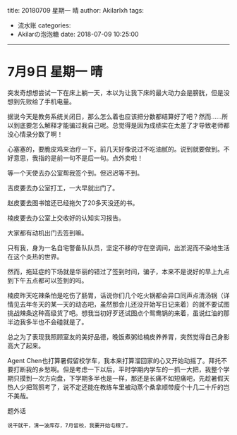 title: 20180709 星期一 晴
author: Akilarlxh
tags:
  - 流水账
categories:
  - Akilarの泡泡糖
date: 2018-07-09 10:25:00
---
# 7月9日 星期一 晴

突发奇想想尝试一下在床上躺一天，本以为让我下床的最大动力会是膀胱，但是没想到先败给了手机电量。

据说今天是教务系统关闭日，那么怎么着也应该把分数都结算好了吧？然而……所以到底要怎么解释才能骗过我自己呢。总觉得是因为成绩实在太差了才导致老师都没心情录分数了啊！

心塞塞的，要脆皮鸡来治疗一下。前几天好像说过不吃油腻的。说到就要做到。不好意思，我指的是前一句不是后一句。点外卖啦！

等一个天使去办公室帮我签个到。但迟迟等不到。

吉皮要去办公室打工，一大早就出门了。

赵皮要去图书馆还已经拖欠了20多天没还的书。

楠皮要去办公室上交收好的认知实习报告。

大家都有动机出门去签到嘛。

只有我，身为一名自宅警备队队员，坚定不移的守在空调间，出淤泥而不染地生活在这个炎热的世界。

然而，拖延症的下场就是华丽的错过了签到时间，骗子，本来不是说好的早上九点到下午五点都可以签到的吗。

楠皮昨天吃辣条怕是吃伤了肠胃，话说你们几个吃火锅都会异口同声点清汤锅（详情见去年冬天的某一天的动态吧，虽然那会儿还没开始写日记来着）的就不要试图挑战辣条这种高级货了吧。想我当初好歹还试图点个鸳鸯锅的来着，虽说红油的那半边我多半也不会碰就是了。

总之为了表现我照顾室友的美好品德，晚饭煮粥给楠皮养养胃，突然觉得自己身影高大了起来。

Agent Chen也打算暑假留校学车，我本来打算溜回家的心又开始动摇了。拜托不要打断我的乡愁啊。但是考虑一下以后，平时学期内学车的一抓一大把，我整个学期只摸到一次方向盘，下学期多半也是一样，那还是长痛不如短痛吧，先趁暑假天热人少把驾照考了，说不定还能在教练车里被动蒸个桑拿顺带瘦个十几二十斤的岂不美哉。

题外话
```
说干就干，清一波库存，7月留校，我要开始屯粮了。
```